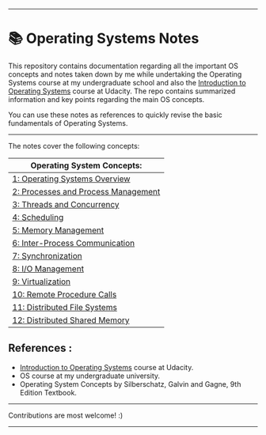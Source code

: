 <hr>

# :books: Operating Systems Notes

This repository contains documentation regarding all the important OS concepts and notes taken down by me while undertaking the Operating Systems course at my undergraduate school and also the [Introduction to Operating Systems](https://www.udacity.com/course/introduction-to-operating-systems--ud923) course at Udacity. The repo contains summarized information and key points regarding the main OS concepts. 

You can use these notes as references to quickly revise the basic fundamentals of Operating Systems.

<hr>

The notes cover the following concepts:


|Operating System Concepts:|
|--------------------------------------|
|[1: Operating Systems Overview](1_overview/1-Overview.md)|
|[2: Processes and Process Management](2_process_management/2-Process-Management.md)|
|[3: Threads and Concurrency](3_threads_and_concurrency/3-Threads-and-Concurrency.md)|
|[4: Scheduling](4_scheduling/4-Scheduling.md)|
|[5: Memory Management](5_memory_management/5-Memory-Management.md)|
|[6: Inter-Process Communication](6_inter_process_communication/6-Inter-Process-Communication.md)|
|[7: Synchronization](7_synchronization/7-Synchronization.md)|
|[8: I/O Management](8_io_management/8-IO-Management.md)|
|[9: Virtualization](9_virtualization/9-Virtualization.md)|
|[10: Remote Procedure Calls](10_remote_procedure_calls/10-Remote-Procedure-Calls.md)|
|[11: Distributed File Systems](11_distributed_file_systems/11-Distributed-File-Systems.md)|
|[12: Distributed Shared Memory](12_distributed_shared_systems/12-Distributed-Shared-Systems.md)|


## References :

* [Introduction to Operating Systems](https://www.udacity.com/course/introduction-to-operating-systems--ud923) course at Udacity.
* OS course at my undergraduate university.
* Operating System Concepts by Silberschatz, Galvin and Gagne, 9th Edition Textbook.

<hr>

Contributions are most welcome! :)

<hr>
